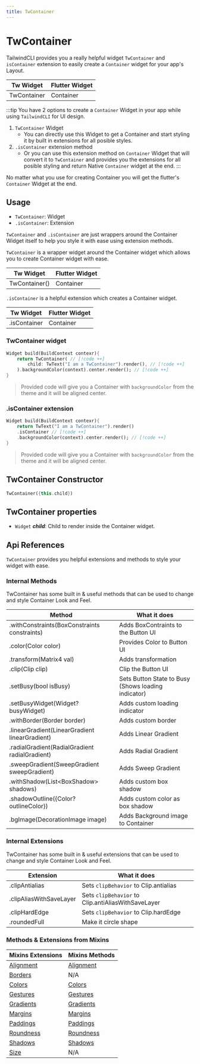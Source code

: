 ```yaml
---
title: TwContainer
---
```


# TwContainer

TailwindCLI provides you a really helpful widget `TwContainer` and `isContainer` extension to easily create a `Container` widget for your app's Layout.

| **Tw Widget** | **Flutter Widget** |
| ------------- | ------------------ |
| TwContainer   | Container          |

:::tip
You have 2 options to create a `Container` Widget in your app while using `TailwindCLI` for UI design.

1. `TwContainer` Widget
   * You can directly use this Widget to get a Container and start styling it by built in extensions for all posible styles. 
2. `.isContainer` extension method
   * Or you can use this extension method on `Container` Widget that will convert it to `TwContainer` and provides you the extensions for all posible styling and return Native `Container` widget at the end.
:::

No matter what you use for creating Container you will get the flutter's `Container` Widget at the end.

## Usage

* `TwContainer`: Widget
* `.isContainer`: Extension 

`TwContainer` and `.isContainer` are just wrappers around the Container Widget itself to help you style it with ease using extension methods.

`TwContainer` is a wrapper widget around the Container widget which allows you to create Container widget with ease.

| **Tw Widget** | **Flutter Widget** |
| ------------- | ------------------ |
| TwContainer() | Container          |


`.isContainer` is a helpful extension which creates a Container widget.

| **Tw Widget** | **Flutter Widget** |
| ------------- | ------------------ |
| .isContainer  | Container          |


### TwContainer widget

```dart
Widget build(BuildContext contexr){
    return TwContainer( // [!code ++]
        child: TwText("I am a TwContainer").render(), // [!code ++]
    ).backgroundColor(context).center.render(); // [!code ++]
}
```
> Provided code will give you a Container with `backgroundColor` from the theme and it will be aligned center.

### .isContainer extension

```dart
Widget build(BuildContext contexr){
    return TwText("I am a TwContainer").render()
    .isContainer // [!code ++]
    .backgroundColor(context).center.render(); // [!code ++]
}
```
> Provided code will give you a Container with `backgroundColor` from the theme and it will be aligned center.


## TwContainer Constructor
```dart
TwContainer({this.child})
```

## TwContainer properties

* `Widget` **_child_**: Child to render inside the Container widget.

## Api References

`TwContainer` provides you helpful extensions and methods to style your widget with ease.


### Internal Methods
TwContainer has some built in & useful methods that can be used to change and style Container Look and Feel.

| Method                                         | What it does                                        |
| ---------------------------------------------- | --------------------------------------------------- |
| .withConstraints(BoxConstraints constraints)   | Adds BoxContraints to the Button UI                 |
| .color(Color color)                            | Provides Color to Button UI                         |
| .transform(Matrix4 val)                        | Adds transformation                                 |
| .clip(Clip clip)                               | Clip the Button UI                                  |
| .setBusy(bool isBusy)                          | Sets Button State to Busy (Shows loading indicator) |
| .setBusyWidget(Widget? busyWidget)             | Adds custom loading indicator                       |
| .withBorder(Border border)                     | Adds custom border                                  |
| .linearGradient(LinearGradient linearGradient) | Adds Linear Gradient                                |
| .radialGradient(RadialGradient radialGradient) | Adds Radial Gradient                                |
| .sweepGradient(SweepGradient sweepGradient)    | Adds Sweep Gradient                                 |
| .withShadow(List<BoxShadow\> shadows)          | Adds custom box shadow                              |
| .shadowOutline({Color? outlineColor})          | Adds custom color as box shadow                     |
| .bgImage(DecorationImage image)                | Adds Background image to Container                  |

### Internal Extensions
TwContainer has some built in & useful extensions that can be used to change and style Container Look and Feel.

| Extension               | What it does                                       |
| ----------------------- | -------------------------------------------------- |
| .clipAntialias          | Sets `clipBehavior` to Clip.antialias              |
| .clipAliasWithSaveLayer | Sets `clipBehavior` to Clip.antiAliasWithSaveLayer |
| .clipHardEdge           | Sets `clipBehavior` to Clip.hardEdge               |
| .roundedFull            | Make it circle shape                               |


### Methods & Extensions from Mixins

| Mixins Extensions              | Mixins Methods                  |
| ------------------------------ | ------------------------------- |
| [Alignment](/mixins/alignment) | [Alignment](/methods/alignment) |
| [Borders](/mixins/border)      | N/A                             |
| [Colors](/mixins/colors)       | [Colors](/methods/colors)       |
| [Gestures](/mixins/gestures)   | [Gestures](/methods/gestures)   |
| [Gradients](/mixins/gradients) | [Gradients](/methods/gradients) |
| [Margins](/mixins/margins)     | [Margins](/methods/margins)     |
| [Paddings](/mixins/paddings)   | [Paddings](/methods/paddings)   |
| [Roundness](/mixins/roundness) | [Roundness](/methods/roundness) |
| [Shadows](/mixins/shadow)      | [Shadows](/methods/shadow)      |
| [Size](/mixins/size)           | N/A                             |
